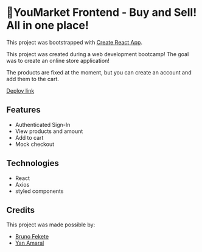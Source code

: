 # 🛒YouMarket Frontend - Buy and Sell! All in one place!

This project was bootstrapped with [Create React App](https://github.com/facebook/create-react-app).

This project was created during a web development bootcamp! The goal was to create an online store application!

The products are fixed at the moment, but you can create an account and add them to the cart.

[Deploy link](http://you-market-front-end.vercel.app/)

## Features
- Authenticated Sign-In
- View products and amount
- Add to cart
- Mock checkout

## Technologies
- React 
- Axios
- styled components

## Credits
This project was made possible by:
- [Bruno Fekete](https://github.com/Fekete-Bruno)
- [Yan Amaral](https://github.com/1YanAmaral)
